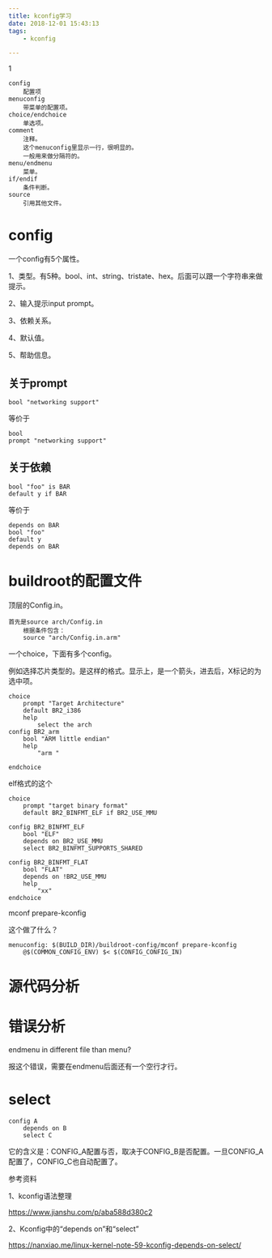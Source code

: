 ```yaml
---
title: kconfig学习
date: 2018-12-01 15:43:13
tags:
	- kconfig

---
```


1

```
config
	配置项
menuconfig
	带菜单的配置项。
choice/endchoice
	单选项。
comment
	注释。
	这个menuconfig里显示一行，很明显的。
	一般用来做分隔符的。
menu/endmenu
	菜单。
if/endif
	条件判断。
source
	引用其他文件。
```

# config

一个config有5个属性。

1、类型。有5种。bool、int、string、tristate、hex。后面可以跟一个字符串来做提示。

2、输入提示input prompt。

3、依赖关系。

4、默认值。

5、帮助信息。



## 关于prompt

```
bool "networking support"
```

等价于

```
bool 
prompt "networking support"
```

## 关于依赖

```
bool "foo" is BAR
default y if BAR
```

等价于

```
depends on BAR
bool "foo"
default y
depends on BAR
```



# buildroot的配置文件

顶层的Config.in。

```
首先是source arch/Config.in
	根据条件包含：
	source "arch/Config.in.arm"
```

一个choice，下面有多个config。

例如选择芯片类型的。是这样的格式。显示上，是一个箭头，进去后，X标记的为选中项。

```
choice 
	prompt "Target Architecture"
	default BR2_i386
	help 
		select the arch
config BR2_arm
	bool "ARM little endian"
	help
		"arm "
		
endchoice
```

elf格式的这个

```
choice
	prompt "target binary format"
	default BR2_BINFMT_ELF if BR2_USE_MMU
	
config BR2_BINFMT_ELF
	bool "ELF"
	depends on BR2_USE_MMU
	select BR2_BINFMT_SUPPORTS_SHARED
	
config BR2_BINFMT_FLAT
	bool "FLAT"
	depends on !BR2_USE_MMU
	help
		"xx"
endchoice
```



mconf prepare-kconfig

这个做了什么？



```
menuconfig: $(BUILD_DIR)/buildroot-config/mconf prepare-kconfig
	@$(COMMON_CONFIG_ENV) $< $(CONFIG_CONFIG_IN)
```



# 源代码分析



# 错误分析

endmenu in different file than menu? 

报这个错误，需要在endmenu后面还有一个空行才行。



# select

```
config A
    depends on B
    select C
```

它的含义是：CONFIG_A配置与否，取决于CONFIG_B是否配置。一旦CONFIG_A配置了，CONFIG_C也自动配置了。



参考资料

1、kconfig语法整理

https://www.jianshu.com/p/aba588d380c2

2、Kconfig中的“depends on”和“select”

https://nanxiao.me/linux-kernel-note-59-kconfig-depends-on-select/